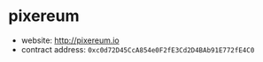 # pixereum

* website: http://pixereum.io
* contract address: `0xc0d72D45CcA854e0F2fE3Cd2D4BAb91E772fE4C0`
